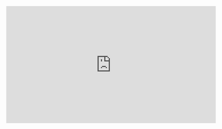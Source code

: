 <html>
 <body>
<iframe width="560" height="315" src="https://www.youtube.com/embed/pV8FQpc1NlQ" frameborder="0" allowfullscreen></iframe>
 </body>
</html>